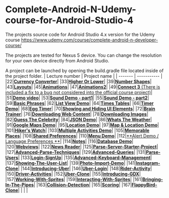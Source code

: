 Complete-Android-N-Udemy-course-for-Android-Studio-4
============

The projects source code for Android Studio 4.x version for the Udemy course https://www.udemy.com/course/complete-android-n-developer-course/

The projects are tested for Nexus 5 device. You can change the resolution for your own device directly from Android Studio.

A project can be launched by opening the build.gradle file located inside of the project folder.
| Lecture number | Project name |
| ------- | ----------- |
|22|[**Currency Converter**](https://github.com/mathexa/Complete-Android-N-Udemy-course-for-Android-Studio-4/tree/master/JavaCode/Lecture022)|
|33|[**Higher Or Lower**](https://github.com/mathexa/Complete-Android-N-Udemy-course-for-Android-Studio-4/tree/master/JavaCode/Lecture033)|
|39|[**Number Shapes**](https://github.com/mathexa/Complete-Android-N-Udemy-course-for-Android-Studio-4/tree/master/JavaCode/Lecture039)|
|43|[**Layouts**](https://github.com/mathexa/Complete-Android-N-Udemy-course-for-Android-Studio-4/tree/master/JavaCode/Lecture043)|
|45|[**Animations**](https://github.com/mathexa/Complete-Android-N-Udemy-course-for-Android-Studio-4/tree/master/JavaCode/Lecture045)|
|47|[**Animations2**](https://github.com/mathexa/Complete-Android-N-Udemy-course-for-Android-Studio-4/tree/master/JavaCode/Lecture047)|
|49|[**Connect 3** (There is included a fix to a bug not considered into the official course project)](https://github.com/mathexa/Complete-Android-N-Udemy-course-for-Android-Studio-4/tree/master/JavaCode/Lecture049)|
|51|[**Demo video**](https://github.com/mathexa/Complete-Android-N-Udemy-course-for-Android-Studio-4/tree/master/JavaCode/Lecture051)|
|53|[**Sound Demo - part1**](https://github.com/mathexa/Complete-Android-N-Udemy-course-for-Android-Studio-4/tree/master/JavaCode/Lecture053)|
|55|[**Sound Demo - part2**](https://github.com/mathexa/Complete-Android-N-Udemy-course-for-Android-Studio-4/tree/master/JavaCode/Lecture055)|
|59|[**Basic Phrases**](https://github.com/mathexa/Complete-Android-N-Udemy-course-for-Android-Studio-4/tree/master/JavaCode/Lecture059)|
|62|[**List View Demo**](https://github.com/mathexa/Complete-Android-N-Udemy-course-for-Android-Studio-4/tree/master/JavaCode/Lecture062)|
|64|[**Times Tables**](https://github.com/mathexa/Complete-Android-N-Udemy-course-for-Android-Studio-4/tree/master/JavaCode/Lecture064)|
|66|[**Timer Demo**](https://github.com/mathexa/Complete-Android-N-Udemy-course-for-Android-Studio-4/tree/master/JavaCode/Lecture066)|
|68|[**Egg Timer**](https://github.com/mathexa/Complete-Android-N-Udemy-course-for-Android-Studio-4/tree/master/JavaCode/Lecture068)|
|70|[**Showing and Hiding UI Elements**](https://github.com/mathexa/Complete-Android-N-Udemy-course-for-Android-Studio-4/tree/master/JavaCode/Lecture070)|
|72|[**Brain Trainer**](https://github.com/mathexa/Complete-Android-N-Udemy-course-for-Android-Studio-4/tree/master/JavaCode/Lecture072)|
|76|[**Downloading Web Content**](https://github.com/mathexa/Complete-Android-N-Udemy-course-for-Android-Studio-4/tree/master/JavaCode/Lecture076)|
|78|[**Downloading Images**](https://github.com/mathexa/Complete-Android-N-Udemy-course-for-Android-Studio-4/tree/master/JavaCode/Lecture078)|
|82|[**Guess The Celebrity**](https://github.com/mathexa/Complete-Android-N-Udemy-course-for-Android-Studio-4/tree/master/JavaCode/Lecture082)|
|84|[**JSON Demo**](https://github.com/mathexa/Complete-Android-N-Udemy-course-for-Android-Studio-4/tree/master/JavaCode/Lecture084)|
|86|[**Whats The Weather**](https://github.com/mathexa/Complete-Android-N-Udemy-course-for-Android-Studio-4/tree/master/JavaCode/Lecture086)|
|91|[**Google Maps Demo**](https://github.com/mathexa/Complete-Android-N-Udemy-course-for-Android-Studio-4/tree/master/JavaCode/Lecture091)|
|95|[**Location Demo**](https://github.com/mathexa/Complete-Android-N-Udemy-course-for-Android-Studio-4/tree/master/JavaCode/Lecture095)|
|97|[**Map & Location Demo**](https://github.com/mathexa/Complete-Android-N-Udemy-course-for-Android-Studio-4/tree/master/JavaCode/Lecture097)|
|101|[**Hiker's Watch**](https://github.com/mathexa/Complete-Android-N-Udemy-course-for-Android-Studio-4/tree/master/JavaCode/Lecture101)|
|103|[**Multiple Activities Demo**](https://github.com/mathexa/Complete-Android-N-Udemy-course-for-Android-Studio-4/tree/master/JavaCode/Lecture103)|
|105|[**Memorable Places**](https://github.com/mathexa/Complete-Android-N-Udemy-course-for-Android-Studio-4/tree/master/JavaCode/Lecture105)|
|108|[**Shared Preferences**](https://github.com/mathexa/Complete-Android-N-Udemy-course-for-Android-Studio-4/tree/master/JavaCode/Lecture108)|
|110|[**Menu Demo**](https://github.com/mathexa/Complete-Android-N-Udemy-course-for-Android-Studio-4/tree/master/JavaCode/Lecture110)|
|112|[**Alert Demo / Language Preferences **](https://github.com/mathexa/Complete-Android-N-Udemy-course-for-Android-Studio-4/tree/master/JavaCode/Lecture112)|
|114|[**Notes**](https://github.com/mathexa/Complete-Android-N-Udemy-course-for-Android-Studio-4/tree/master/JavaCode/Lecture114)|
|116|[**Database Demo**](https://github.com/mathexa/Complete-Android-N-Udemy-course-for-Android-Studio-4/tree/master/JavaCode/Lecture116)|
|120|[**Webviews**](https://github.com/mathexa/Complete-Android-N-Udemy-course-for-Android-Studio-4/tree/master/JavaCode/Lecture120)|
|122|[**News Reader**](https://github.com/mathexa/Complete-Android-N-Udemy-course-for-Android-Studio-4/tree/master/JavaCode/Lecture122)|
|125|[**Parse-Server-Starter-Project**](https://github.com/mathexa/Complete-Android-N-Udemy-course-for-Android-Studio-4/tree/master/JavaCode/Lecture125)|
|127|[**Advanced-Parse-Techniques**](https://github.com/mathexa/Complete-Android-N-Udemy-course-for-Android-Studio-4/tree/master/JavaCode/Lecture127)|
|129|[**Advanced-Queries**](https://github.com/mathexa/Complete-Android-N-Udemy-course-for-Android-Studio-4/tree/master/JavaCode/Lecture129)|
|131|[**Parse-Users**](https://github.com/mathexa/Complete-Android-N-Udemy-course-for-Android-Studio-4/tree/master/JavaCode/Lecture131)|
|133|[**Login-SignUp**](https://github.com/mathexa/Complete-Android-N-Udemy-course-for-Android-Studio-4/tree/master/JavaCode/Lecture133)|
|135|[**Advanced-Keyboard-Management**](https://github.com/mathexa/Complete-Android-N-Udemy-course-for-Android-Studio-4/tree/master/JavaCode/Lecture135)|
|137|[**Showing-The-User-List**](https://github.com/mathexa/Complete-Android-N-Udemy-course-for-Android-Studio-4/tree/master/JavaCode/Lecture137)|
|139|[**Photo-Import-Demo**](https://github.com/mathexa/Complete-Android-N-Udemy-course-for-Android-Studio-4/tree/master/JavaCode/Lecture139)|
|141|[**Instagram-Clone**](https://github.com/mathexa/Complete-Android-N-Udemy-course-for-Android-Studio-4/tree/master/JavaCode/Lecture141)|
|144|[**Introducing-Uber**](https://github.com/mathexa/Complete-Android-N-Udemy-course-for-Android-Studio-4/tree/master/JavaCode/Lecture144)|
|146|[**Uber-Login**](https://github.com/mathexa/Complete-Android-N-Udemy-course-for-Android-Studio-4/tree/master/JavaCode/Lecture146)|
|148|[**Rider-Activity**](https://github.com/mathexa/Complete-Android-N-Udemy-course-for-Android-Studio-4/tree/master/JavaCode/Lecture148)|
|150|[**Driver-Activities**](https://github.com/mathexa/Complete-Android-N-Udemy-course-for-Android-Studio-4/tree/master/JavaCode/Lecture150)|
|152|[**Uber-Clone**](https://github.com/mathexa/Complete-Android-N-Udemy-course-for-Android-Studio-4/tree/master/JavaCode/Lecture152)|
|155|[**Introducing-GDX**](https://github.com/mathexa/Complete-Android-N-Udemy-course-for-Android-Studio-4/tree/master/JavaCode/Lecture155)|
|157|[**Working-With-Sprites**](https://github.com/mathexa/Complete-Android-N-Udemy-course-for-Android-Studio-4/tree/master/JavaCode/Lecture157)|
|159|[**Interacting-With-Sprites**](https://github.com/mathexa/Complete-Android-N-Udemy-course-for-Android-Studio-4/tree/master/JavaCode/Lecture159)|
|161|[**Bringing-In-The-Pipes**](https://github.com/mathexa/Complete-Android-N-Udemy-course-for-Android-Studio-4/tree/master/JavaCode/Lecture161)|
|163|[**Collision-Detection**](https://github.com/mathexa/Complete-Android-N-Udemy-course-for-Android-Studio-4/tree/master/JavaCode/Lecture163)|
|165|[**Scoring**](https://github.com/mathexa/Complete-Android-N-Udemy-course-for-Android-Studio-4/tree/master/JavaCode/Lecture165)|
|167|[**FlappyBird-Clone**](https://github.com/mathexa/Complete-Android-N-Udemy-course-for-Android-Studio-4/tree/master/JavaCode/Lecture167)|
|  |  |
